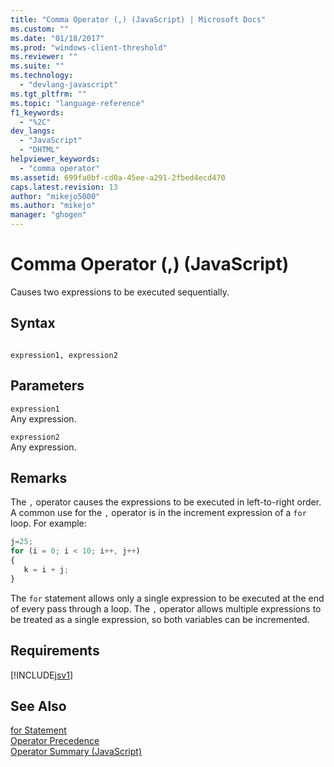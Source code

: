 ```yaml
---
title: "Comma Operator (,) (JavaScript) | Microsoft Docs"
ms.custom: ""
ms.date: "01/18/2017"
ms.prod: "windows-client-threshold"
ms.reviewer: ""
ms.suite: ""
ms.technology: 
  - "devlang-javascript"
ms.tgt_pltfrm: ""
ms.topic: "language-reference"
f1_keywords: 
  - "%2C"
dev_langs: 
  - "JavaScript"
  - "DHTML"
helpviewer_keywords: 
  - "comma operator"
ms.assetid: 699fa0bf-cd0a-45ee-a291-2fbed4ecd470
caps.latest.revision: 13
author: "mikejo5000"
ms.author: "mikejo"
manager: "ghogen"
---
```

# Comma Operator (,) (JavaScript)
Causes two expressions to be executed sequentially.  
  
## Syntax  
  
```  
  
expression1, expression2  
```  
  
## Parameters  
 `expression1`  
 Any expression.  
  
 `expression2`  
 Any expression.  
  
## Remarks  
 The `,` operator causes the expressions to be executed in left-to-right order. A common use for the `,` operator is in the increment expression of a `for` loop. For example:  
  
```javascript  
j=25;  
for (i = 0; i < 10; i++, j++)  
{  
   k = i + j;  
}  
```  
  
 The `for` statement allows only a single expression to be executed at the end of every pass through a loop. The `,` operator allows multiple expressions to be treated as a single expression, so both variables can be incremented.  
  
## Requirements  
 [!INCLUDE[jsv1](../../javascript/misc/includes/jsv1-md.md)]  
  
## See Also  
 [for Statement](../../javascript/reference/for-statement-javascript.md)   
 [Operator Precedence](../../javascript/operator-subtractprecedence-javascript.md)   
 [Operator Summary (JavaScript)](../../javascript/misc/operator-subtractsummary-javascript.md)